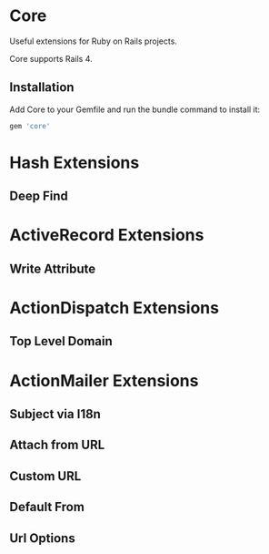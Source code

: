 # Core

Useful extensions for Ruby on Rails projects.

Core supports Rails 4.


## Installation

Add Core to your Gemfile and run the bundle command to install it:

```ruby
gem 'core'
```

# Hash Extensions

## Deep Find


# ActiveRecord Extensions

## Write Attribute


# ActionDispatch Extensions

## Top Level Domain


# ActionMailer Extensions

## Subject via I18n

## Attach from URL

## Custom URL

## Default From

## Url Options
